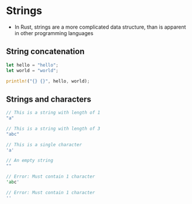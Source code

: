 # Strings

* In Rust, strings are a more complicated data structure, than is apparent in other
  programming languages

## String concatenation
```rust
let hello = "hello";
let world = "world";

println!("{} {}", hello, world);
```
## Strings and characters
```rust
// This is a string with length of 1
"a"

// This is a string with length of 3
"abc"

// This is a single character
'a'

// An empty string
""

// Error: Must contain 1 character
'abc'

// Error: Must contain 1 character
''
```

